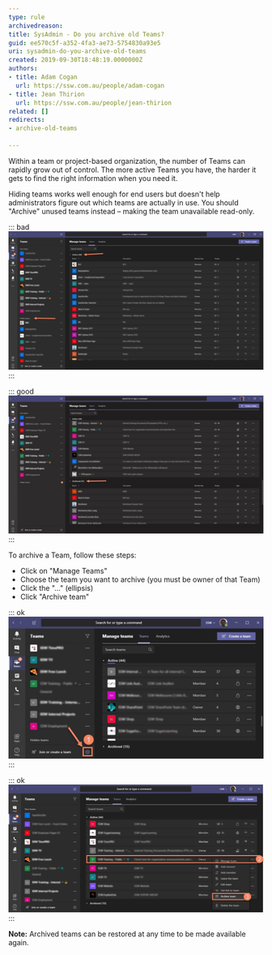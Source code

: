 ```yaml
---
type: rule
archivedreason: 
title: SysAdmin - Do you archive old Teams?
guid: ee570c5f-a352-4fa3-ae73-5754830a93e5
uri: sysadmin-do-you-archive-old-teams
created: 2019-09-30T18:48:19.0000000Z
authors:
- title: Adam Cogan
  url: https://ssw.com.au/people/adam-cogan
- title: Jean Thirion
  url: https://ssw.com.au/people/jean-thirion
related: []
redirects:
- archive-old-teams

---
```


Within a team or project-based organization, the number of Teams can rapidly grow out of control. The more active Teams you have, the harder it gets to find the right information when you need it.

<!--endintro-->

Hiding teams works well enough for end users but doesn't help administrators figure out which teams are actually in use. You should "Archive" unused teams instead – making the team unavailable read-only.

::: bad  
![Figure: Bad example - Lots of old and test teams](old-teams-bad.png)  
:::  

::: good  
![Figure: Good example - Old teams are archived](old-teams-good.jpg)  
:::  

To archive a Team, follow these steps:



* Click on "Manage Teams"
* Choose the team you want to archive (you must be owner of that Team)
* Click the "..." (ellipsis)
* Click "Archive team"


::: ok  
![Figure: Clicking "Manage Teams"](old-teams-how1.jpg)  
:::  

::: ok  
![Figure: Clicking "Ellipsis" | "Archive Team"](old-teams-how2.png)  
:::  

**Note:** Archived teams can be restored at any time to be made available again.

